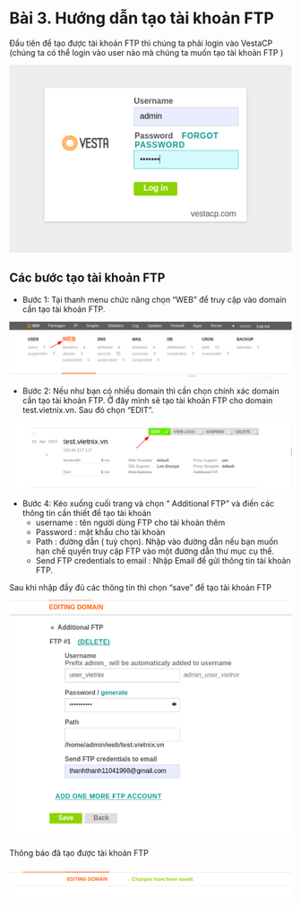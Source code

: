 # Bài 3. Hướng dẫn tạo tài khoản FTP 

Đầu tiên để tạo được tài khoản FTP thì chúng ta phải login vào VestaCP (chúng ta có thể login vào user nào mà chúng ta muốn tạo tài khoản FTP )

<img src="https://github.com/Thanhvnx/picture/blob/master/2020-04-11_08-11.png">

## Các bước tạo tài khoản FTP 

- Bước 1: Tại thanh menu chức năng chọn “WEB” để truy cập vào domain cần tạo tài khoản FTP.

<img src ="https://github.com/Thanhvnx/picture/blob/master/11.png">

- Bước 2: Nếu như bạn có nhiều domain thì cần chọn chính xác  domain cần tạo tài khoản FTP.  Ở đây mình sẽ tạo tài khoản FTP cho domain test.vietnix.vn. Sau đó chọn “EDIT”.

<img src ="https://github.com/Thanhvnx/picture/blob/master/12.png">

- Bước 4:  Kéo xuống cuối trang và chọn “ Additional FTP” và điền các thông tin cần thiết để tạo tài khoản
  + username : tên người dùng FTP cho tài khoản thêm
  + Password : mật khẩu cho tài khoản
  + Path : đường dẫn ( tuỳ chọn). Nhập vào đường dẫn nếu bạn muốn hạn chế quyền truy cập  FTP vào một đường dẫn thư mục cụ thể.
  + Send FTP credentials to email : Nhập Email để gửi thông tin tài khoản FTP.
  
Sau khi nhập đầy đủ các thông tin thì chọn “save” để tạo tài khoản FTP

<img src ="https://github.com/Thanhvnx/picture/blob/master/13.png">

Thông báo đã tạo được tài khoản FTP

<img src ="https://github.com/Thanhvnx/picture/blob/master/14.png">



